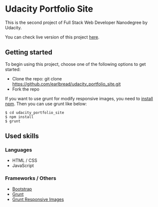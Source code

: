 # Udacity Portfolio Site

This is the second project of Full Stack Web Developer Nanodegree by Udacity.

You can check live version of this project
[here](https://earlbread.github.io/udacity_portfolio_site/).

## Getting started

To begin using this project, choose one of the following options to get started:

 - Clone the repo: git clone https://github.com/earlbread/udacity_portfolio_site.git 
 - Fork the repo

If you want to use grunt for modify responsive images, you need to [install npm][1].
Then you can use grunt like below:

    $ cd udacity_portfolio_site
    $ npm install
    $ grunt

[1]: https://nodejs.org/en/download/

## Used skills

### Languages

 - HTML / CSS
 - JavaScript

### Frameworks / Others

 - [Bootstrap][3]
 - [Grunt][4]
 - [Grunt Responsive Images][5]

[3]: http://getbootstrap.com/
[4]: http://gruntjs.com/
[5]: https://github.com/andismith/grunt-responsive-images/
